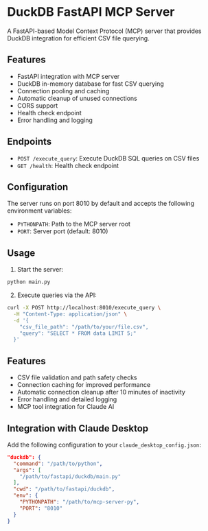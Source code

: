 # DuckDB FastAPI MCP Server

A FastAPI-based Model Context Protocol (MCP) server that provides DuckDB integration for efficient CSV file querying.

## Features

- FastAPI integration with MCP server
- DuckDB in-memory database for fast CSV querying
- Connection pooling and caching
- Automatic cleanup of unused connections
- CORS support
- Health check endpoint
- Error handling and logging

## Endpoints

- `POST /execute_query`: Execute DuckDB SQL queries on CSV files
- `GET /health`: Health check endpoint

## Configuration

The server runs on port 8010 by default and accepts the following environment variables:
- `PYTHONPATH`: Path to the MCP server root
- `PORT`: Server port (default: 8010)

## Usage

1. Start the server:
```bash
python main.py
```

2. Execute queries via the API:
```bash
curl -X POST http://localhost:8010/execute_query \
  -H "Content-Type: application/json" \
  -d '{
    "csv_file_path": "/path/to/your/file.csv",
    "query": "SELECT * FROM data LIMIT 5;"
  }'
```

## Features

- CSV file validation and path safety checks
- Connection caching for improved performance
- Automatic connection cleanup after 10 minutes of inactivity
- Error handling and detailed logging
- MCP tool integration for Claude AI

## Integration with Claude Desktop

Add the following configuration to your `claude_desktop_config.json`:

```json
"duckdb": {
  "command": "/path/to/python",
  "args": [
    "/path/to/fastapi/duckdb/main.py"
  ],
  "cwd": "/path/to/fastapi/duckdb",
  "env": {
    "PYTHONPATH": "/path/to/mcp-server-py",
    "PORT": "8010"
  }
}
```
